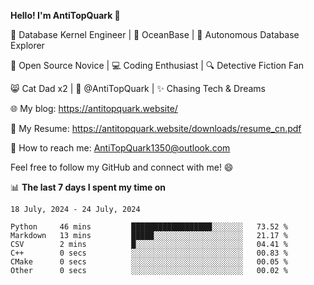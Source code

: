 
**Hello! I'm AntiTopQuark 👋**

🔧 Database Kernel Engineer | 🌊 OceanBase | 🤖 Autonomous Database Explorer

🌱 Open Source Novice | 💻 Coding Enthusiast | 🔍 Detective Fiction Fan

😸 Cat Dad x2 | 🎉 @AntiTopQuark | ✨ Chasing Tech & Dreams

🌐 My blog: https://antitopquark.website/

📄 My Resume: https://antitopquark.website/downloads/resume_cn.pdf

📧 How to reach me: AntiTopQuark1350@outlook.com

Feel free to follow my GitHub and connect with me! 😄

📊 **The last 7 days I spent my time on** 

<!--START_SECTION:waka-->
```text
18 July, 2024 - 24 July, 2024

Python     46 mins         ██████████████████░░░░░░░   73.52 % 
Markdown   13 mins         █████░░░░░░░░░░░░░░░░░░░░   21.17 % 
CSV        2 mins          █░░░░░░░░░░░░░░░░░░░░░░░░   04.41 % 
C++        0 secs          ░░░░░░░░░░░░░░░░░░░░░░░░░   00.83 % 
CMake      0 secs          ░░░░░░░░░░░░░░░░░░░░░░░░░   00.05 % 
Other      0 secs          ░░░░░░░░░░░░░░░░░░░░░░░░░   00.02 %
```
<!--END_SECTION:waka-->


